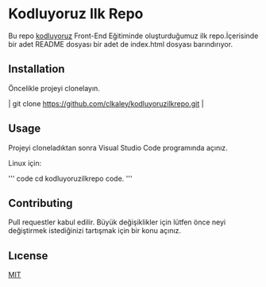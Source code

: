 # Kodluyoruz Ilk Repo
Bu repo [kodluyoruz](https://www.kodluyoruz.org/) Front-End Eğitiminde oluşturduğumuz ilk repo.İçerisinde bir adet README dosyası bir adet de index.html dosyası barındırıyor.

## Installation
Öncelikle projeyi clonelayın.


 
| git clone https://github.com/clkaley/kodluyoruzilkrepo.git |


## Usage
Projeyi cloneladıktan sonra Visual Studio Code programında açınız.

Linux için:

''' code
cd kodluyoruzilkrepo 
code.
'''

## Contributing
Pull requestler kabul edilir. Büyük değişiklikler için lütfen önce neyi değiştirmek istediğinizi tartışmak için bir konu açınız.

## Lıcense
[MIT](https://opensource.org/licenses/MIT)


